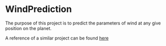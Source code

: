 # WindPrediction

The purpose of this project is to predict the parameters of wind at any give position on the planet.


A reference of a similar project can be found [here](https://ambidata.io/ch/channel.html?id=20185) 
